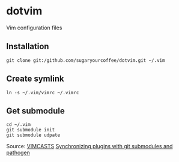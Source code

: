 dotvim
======

Vim configuration files

## Installation

    git clone git:/github.com/sugaryourcoffee/dotvim.git ~/.vim

## Create symlink

    ln -s ~/.vim/vimrc ~/.vimrc

## Get submodule

    cd ~/.vim
    git submodule init
    git submodule udpate

Source: 
[VIMCASTS](http://vimcasts.org)
[Synchronizing plugins with git submodules and pathogen](http://vimcasts.org/episodes/synchronizing-plugins-with-git-submodules-and-pathogen/)
